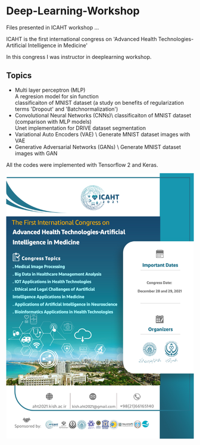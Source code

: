 # Deep-Learning-Workshop
 Files presented in ICAHT workshop ...

ICAHT is the first international congress on
'Advanced Health Technologies-Artificial Intelligence in Medicine'


In this congress I was instructor in deeplearning workshop.

## Topics
* Multi layer perceptron (MLP) \
	A regresion model for sin function \
	classificaiton of MNIST dataset (a study on benefits of regularization terms 'Dropout' and 'Batchnormalization')
* Convolutional Neural Networks (CNNs)\ classificaiton of MNIST dataset (comparison with MLP models)\
	Unet implementation for DRIVE dataset segmentation
* Variational Auto Encoders (VAE) \ Generate MNIST dataset images with VAE
* Generative Adversarial Networks (GANs) \ Generate MNIST dataset images with GAN

All the codes were implemented with Tensorflow 2 and Keras.

![alt text](slides/poster.jpg)
